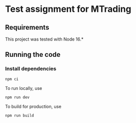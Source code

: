 # Test assignment for MTrading

## Requirements

This project was tested with Node 16.*

## Running the code

### Install dependencies

```
npm ci
```

To run locally, use
```
npm run dev
```

To build for production, use
```
npm run build
```
